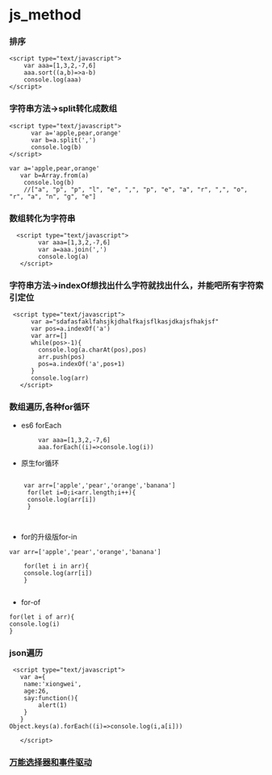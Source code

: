 # js_method
### 排序
```
<script type="text/javascript">
   	var aaa=[1,3,2,-7,6]
   	aaa.sort((a,b)=>a-b)
   	console.log(aaa)
</script>
```
### 字符串方法->split转化成数组
```
<script type="text/javascript">
      var a='apple,pear,orange'
      var b=a.split(',')
      console.log(b)
</script>
```
```
var a='apple,pear,orange'
   var b=Array.from(a)
    console.log(b)
    //["a", "p", "p", "l", "e", ",", "p", "e", "a", "r", ",", "o", "r", "a", "n", "g", "e"]
```
### 数组转化为字符串
```
  <script type="text/javascript">
      	var aaa=[1,3,2,-7,6]
   	    var a=aaa.join(',')
   	    console.log(a)
   </script>
```
### 字符串方法->indexOf想找出什么字符就找出什么，并能吧所有字符索引定位
```
 <script type="text/javascript">
      var a="sdafasfaklfahsjkjdhalfkajsflkasjdkajsfhakjsf"
      var pos=a.indexOf('a')
      var arr=[]
      while(pos>-1){
        console.log(a.charAt(pos),pos)
        arr.push(pos)
        pos=a.indexOf('a',pos+1)   
      }
      console.log(arr)
   </script>
```
### 数组遍历,各种for循环
- es6 forEach
```
        var aaa=[1,3,2,-7,6]
   	    aaa.forEach((i)=>console.log(i))
```
- 原生for循环
```

    var arr=['apple','pear','orange','banana']
     for(let i=0;i<arr.length;i++){
     console.log(arr[i])
     }

   
```
- for的升级版for-in
```
var arr=['apple','pear','orange','banana']

    for(let i in arr){
    console.log(arr[i])
    }


```
- for-of
```
for(let i of arr){
console.log(i)
}

```
### json遍历
```
 <script type="text/javascript">
   var a={
   	name:'xiongwei',
   	age:26,
   	say:function(){
   		alert(1)
   	}
   }
Object.keys(a).forEach((i)=>console.log(i,a[i]))

   </script>
```
### [万能选择器和事件驱动](http://www.jianshu.com/p/a733c7533aea)
